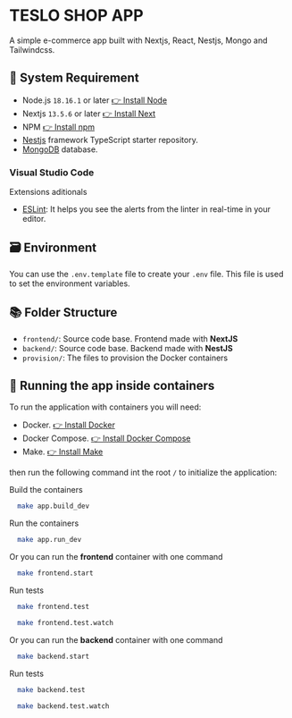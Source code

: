 # TESLO SHOP APP

A simple e-commerce app built with Nextjs, React, Nestjs, Mongo and Tailwindcss.

## 📜 System Requirement

- Node.js `18.16.1` or later [👉 Install Node](https://nodejs.org/es/download)
- Nextjs `13.5.6` or later [👉 Install Next](https://nextjs.org/docs/getting-started)
- NPM [👉 Install npm](https://docs.npmjs.com/downloading-and-installing-node-js-and-npm)
- [Nestjs](https://github.com/nestjs/nest) framework TypeScript starter repository.
- [MongoDB](https://www.mongodb.com/) database.

### Visual Studio Code

Extensions aditionals

- [ESLint](https://marketplace.visualstudio.com/items?itemName=dbaeumer.vscode-eslint): It helps you see the alerts from the linter in real-time in your editor.

## 🗃️ Environment

You can use the `.env.template` file to create your `.env` file. This file is used to set the environment variables.

## 📚 Folder Structure

- `frontend/`: Source code base. Frontend made with **NextJS**
- `backend/`: Source code base. Backend made with **NestJS**
- `provision/`: The files to provision the Docker containers

## 🐳 Running the app inside containers

To run the application with containers you will need:

- Docker. [👉 Install Docker](https://docs.docker.com/get-docker/)
- Docker Compose. [👉 Install Docker Compose](https://docs.docker.com/compose/install/)
- Make. [👉 Install Make](https://www.gnu.org/software/make/)

then run the following command int the root `/` to initialize the application:

Build the containers

```bash
  make app.build_dev
```

Run the containers

```bash
  make app.run_dev
```

Or you can run the **frontend** container with one command

```bash
  make frontend.start
```

Run tests

```bash
  make frontend.test
```

```bash
  make frontend.test.watch
```

Or you can run the **backend** container with one command

```bash
  make backend.start
```

Run tests

```bash
  make backend.test
```

```bash
  make backend.test.watch
```
